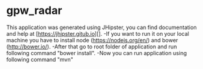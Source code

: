 # gpw_radar

This application was generated using JHipster, you can find documentation and help at [https://jhipster.gitub.io][].
-If you want to run it on your local machine you have to install node (https://nodejs.org/en/) and bower (http://bower.io/). 
-After that go to root folder of application and run following command "bower install".
-Now you can run application using following command "mvn"
